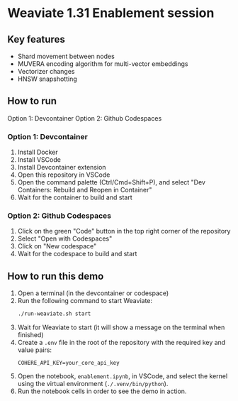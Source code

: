# Weaviate 1.31 Enablement session

## Key features

- Shard movement between nodes
- MUVERA encoding algorithm for multi-vector embeddings
- Vectorizer changes
- HNSW snapshotting

## How to run

Option 1: Devcontainer
Option 2: Github Codespaces

### Option 1: Devcontainer

1. Install Docker
2. Install VSCode
3. Install Devcontainer extension
4. Open this repository in VSCode
5. Open the command palette (Ctrl/Cmd+Shift+P), and select "Dev Containers: Rebuild and Reopen in Container"
6. Wait for the container to build and start

### Option 2: Github Codespaces

1. Click on the green "Code" button in the top right corner of the repository
2. Select "Open with Codespaces"
3. Click on "New codespace"
4. Wait for the codespace to build and start

## How to run this demo

1. Open a terminal (in the devcontainer or codespace)
2. Run the following command to start Weaviate:
   ```bash
   ./run-weaviate.sh start
   ```
3. Wait for Weaviate to start (it will show a message on the terminal when finished)
4. Create a `.env` file in the root of the repository with the required key and value pairs:
   ```env
   COHERE_API_KEY=your_core_api_key
   ```
5. Open the notebook, `enablement.ipynb`, in VSCode, and select the kernel using the virtual environment (`./.venv/bin/python`).
6. Run the notebook cells in order to see the demo in action.
